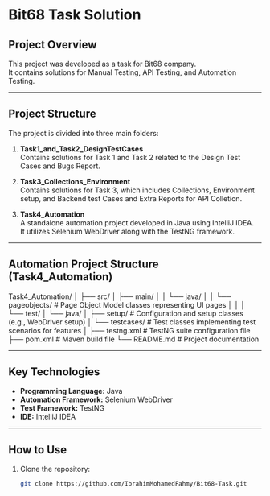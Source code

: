 # Bit68 Task Solution

## Project Overview
This project was developed as a task for Bit68 company.  
It contains solutions for Manual Testing, API Testing, and Automation Testing.

---

## Project Structure

The project is divided into three main folders:

1. **Task1_and_Task2_DesignTestCases**  
   Contains solutions for Task 1 and Task 2 related to the Design Test Cases and Bugs Report.

2. **Task3_Collections_Environment**  
   Contains solutions for Task 3, which includes Collections, Environment setup, and Backend test Cases and Extra Reports for API Colletion.

3. **Task4_Automation**  
   A standalone automation project developed in Java using IntelliJ IDEA.  
   It utilizes Selenium WebDriver along with the TestNG framework.

---
## Automation Project Structure (Task4_Automation)


Task4_Automation/
│
├── src/
│ ├── main/
│ │ └── java/
│ │ └── pageobjects/ # Page Object Model classes representing UI pages
│ │
│ └── test/
│ └── java/
│ ├── setup/ # Configuration and setup classes (e.g., WebDriver setup)
│ └── testcases/ # Test classes implementing test scenarios for features
│
├── testng.xml # TestNG suite configuration file
├── pom.xml # Maven build file
└── README.md # Project documentation






---

## Key Technologies

- **Programming Language:** Java  
- **Automation Framework:** Selenium WebDriver  
- **Test Framework:** TestNG  
- **IDE:** IntelliJ IDEA  

---

## How to Use

1. Clone the repository:

   ```bash
   git clone https://github.com/IbrahimMohamedFahmy/Bit68-Task.git



